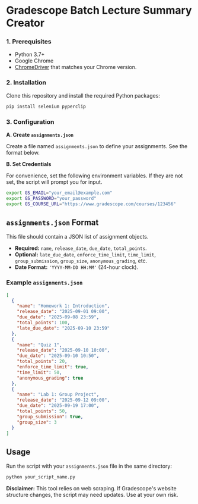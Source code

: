 # Gradescope Batch Lecture Summary Creator

### 1\. Prerequisites

  - Python 3.7+
  - Google Chrome
  - [ChromeDriver](https://googlechromelabs.github.io/chrome-for-testing/) that matches your Chrome version.

### 2\. Installation

Clone this repository and install the required Python packages:

```bash
pip install selenium pyperclip
```

### 3\. Configuration

**A. Create `assignments.json`**

Create a file named `assignments.json` to define your assignments. See the format below.

**B. Set Credentials**

For convenience, set the following environment variables. If they are not set, the script will prompt you for input.

```bash
export GS_EMAIL="your_email@example.com"
export GS_PASSWORD="your_password"
export GS_COURSE_URL="https://www.gradescope.com/courses/123456"
```

## `assignments.json` Format

This file should contain a JSON list of assignment objects.

  - **Required:** `name`, `release_date`, `due_date`, `total_points`.
  - **Optional:** `late_due_date`, `enforce_time_limit`, `time_limit`, `group_submission`, `group_size`, `anonymous_grading`, etc.
  - **Date Format:** `'YYYY-MM-DD HH:MM'` (24-hour clock).

### Example `assignments.json`

```json
[
  {
    "name": "Homework 1: Introduction",
    "release_date": "2025-09-01 09:00",
    "due_date": "2025-09-08 23:59",
    "total_points": 100,
    "late_due_date": "2025-09-10 23:59"
  },
  {
    "name": "Quiz 1",
    "release_date": "2025-09-10 10:00",
    "due_date": "2025-09-10 10:50",
    "total_points": 20,
    "enforce_time_limit": true,
    "time_limit": 50,
    "anonymous_grading": true
  },
  {
    "name": "Lab 1: Group Project",
    "release_date": "2025-09-12 09:00",
    "due_date": "2025-09-19 17:00",
    "total_points": 50,
    "group_submission": true,
    "group_size": 3
  }
]
```

## Usage

Run the script with your `assignments.json` file in the same directory:

```bash
python your_script_name.py
```

**Disclaimer:** This tool relies on web scraping. If Gradescope's website structure changes, the script may need updates. Use at your own risk.
